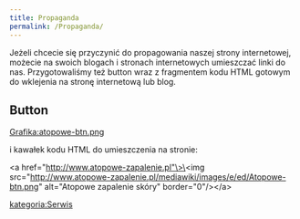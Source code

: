 ```yaml
---
title: Propaganda
permalink: /Propaganda/
---
```


Jeżeli chcecie się przyczynić do propagowania naszej strony internetowej, możecie na swoich blogach i stronach internetowych umieszczać linki do nas. Przygotowaliśmy też button wraz z fragmentem kodu HTML gotowym do wklejenia na stronę internetową lub blog.

Button
------

[Grafika:atopowe-btn.png](/Grafika:atopowe-btn.png "wikilink")

i kawałek kodu HTML do umieszczenia na stronie:

\<a href="http://www.atopowe-zapalenie.pl"\>\<img src="http://www.atopowe-zapalenie.pl/mediawiki/images/e/ed/Atopowe-btn.png" alt="Atopowe zapalenie skóry" border="0"/\>\</a\>

[kategoria:Serwis](/atopedia/kategoria:Serwis "wikilink")